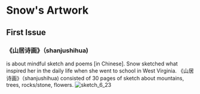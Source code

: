 # Snow's Artwork
## First Issue
### 《山居诗画》（shanjushihua) 
is about mindful sketch and poems [in Chinese]. Snow sketched what inspired her in the daily life when she went to school in West Virginia. 
《山居诗画》（shanjushihua) consisted of 30 pages of sketch about mountains, trees, rocks/stone, flowers.
![sketch_6_23](https://user-images.githubusercontent.com/35896687/41815317-ecc7646a-7734-11e8-8f06-19f6aced9ff7.jpeg)
